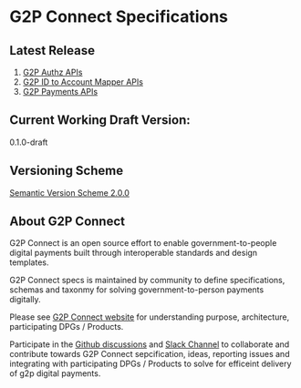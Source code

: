 # G2P Connect Specifications

## Latest Release
1. [G2P Authz APIs](api/g2p-authz.yaml)
2. [G2P ID to Account Mapper APIs](api/g2p-account-mapper.yaml)
2. [G2P Payments APIs](api/g2p-payments.yaml)


## Current Working Draft Version: 
0.1.0-draft

## Versioning Scheme
[Semantic Version Scheme 2.0.0](https://semver.org/)

## About G2P Connect

G2P Connect is an open source effort to enable government-to-people digital payments built through interoperable standards and design templates.

G2P Connect specs is maintained by community to define specifications, schemas and taxonmy for solving government-to-person payments digitally. 

Please see [G2P Connect website](https://g2pconnect.global) for understanding purpose, architecture, participating DPGs / Products. 

Participate in the [Github discussions](https://github.com/orgs/G2P-Connect/discussions) and [Slack Channel](TBD) to collaborate and contribute towards G2P Connect sepcification, ideas, reporting issues and integrating with participating DPGs / Products to solve for efficeint delivery of g2p digital payments.
